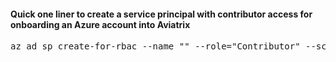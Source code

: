 #### Quick one liner to create a service principal with contributor access for onboarding an Azure account into Aviatrix

<pre lang= >
az ad sp create-for-rbac --name "<account name>" --role="Contributor" --scopes="/subscriptions/<subsctiption ID xxx-xx-xxxx-xxxx>
</pre>


